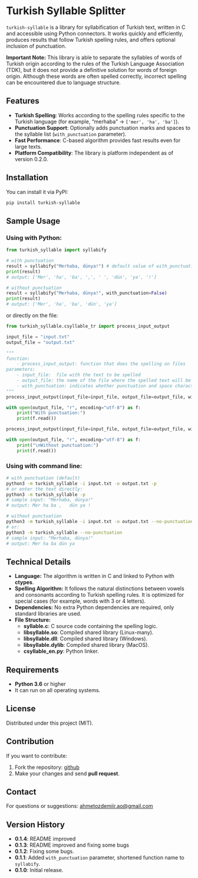 # Turkish Syllable Splitter

`turkish-syllable` is a library for syllabification of Turkish text, written in C and accessible using Python connectors. It works quickly and efficiently, produces results that follow Turkish spelling rules, and offers optional inclusion of punctuation.

**Important Note:** This library is able to separate the syllables of words of Turkish origin according to the rules of the Turkish Language Association (TDK), but it does not provide a definitive solution for words of foreign origin. Although these words are often spelled correctly, incorrect spelling can be encountered due to language structure.

## Features
- **Turkish Spelling**: Works according to the spelling rules specific to the Turkish language (for example, “merhaba” → `['mer', 'ha', 'ba']`).
- **Punctuation Support**: Optionally adds punctuation marks and spaces to the syllable list (`with_punctuation` parameter).
- **Fast Performance**: C-based algorithm provides fast results even for large texts.
- **Platform Compatibility**: The library is platform independent as of version 0.2.0.

## Installation

You can install it via PyPI:

```bash
pip install turkish-syllable
```

## Sample Usage

### Using with Python:

```Python
from turkish_syllable import syllabify

# with punctuation
result = syllabify("Merhaba, dünya!") # default value of with_punctuation is True
print(result)
# output: ['Mer', 'ha', 'ba', ',', ' ', 'dün', 'ya', '!']

# without punctuation
result = syllabify("Merhaba, dünya!", with_punctuation=False)
print(result)
# output: ['Mer', 'ha', 'ba', 'dün', 'ya']
```

or directly on the file:

```Python
from turkish_syllable.csyllable_tr import process_input_output

input_file = "input.txt"
output_file = "output.txt"

"""
function:
	- process_input_output: function that does the spelling on files
parameters:
	- input_file:  file with the text to be spelled
	- output_file: the name of the file where the spelled text will be written
	- with_punctuation: indicates whether punctuation and space characters should be included in the spelling 		process (default=True)
"""
process_input_output(input_file=input_file, output_file=output_file, with_punctuation=True)

with open(output_file, "r", encoding="utf-8") as f:
    print("With punctuation:")
    print(f.read())

process_input_output(input_file=input_file, output_file=output_file, with_punctuation=False)

with open(output_file, "r", encoding="utf-8") as f:
    print("\nWithout punctuation:")
    print(f.read())
```

### Using with command line:

```bash
# with punctuation (default)
python3 -m turkish_syllable -i input.txt -o output.txt -p
# or enter the text directly:
python3 -m turkish_syllable -p
# sample input: "Merhaba, dünya!"
# output: Mer ha ba ,   dün ya !

# without punctuation
python3 -m turkish_syllable -i input.txt -o output.txt --no-punctuation
# or:
python3 -m turkish_syllable --no-punctuation
# sample input: "Merhaba, dünya!"
# output: Mer ha ba dün ya
```

## Technical Details

* **Language:** The algorithm is written in C and linked to Python with **ctypes**.
* **Spelling Algorithm:** It follows the natural distinctions between vowels and consonants according to Turkish spelling rules. It is optimized for special cases (for example, words with 3 or 4 letters).
* **Dependencies:** No extra Python dependencies are required, only standard libraries are used.
* **File Structure:**
	- **syllable.c**: C source code containing the spelling logic.
	- **libsyllable.so**: Compiled shared library (Linux-many).
	- **libsyllable.dll**: Compiled shared library (Windows).
	- **libsyllable.dylib**: Compiled shared library (MacOS).
	- **csyllable_en.py**: Python linker.

## Requirements
* **Python 3.6** or higher
* It can run on all operating systems.

## License
Distributed under this project (MIT).

## Contribution
If you want to contribute:

1. Fork the repository: [github](https://github.com/ahmetozdemirrr/Turkish-Syllable) 
1. Make your changes and send **pull request**.

## Contact
For questions or suggestions: ahmetozdemiir.ao@gmail.com

## Version History
* **0.1.4**: README improved
* **0.1.3**: README improved and fixing some bugs
* **0.1.2**: Fixing some bugs.
* **0.1.1**: Added `with_punctuation` parameter, shortened function name to `syllabify`.
* **0.1.0**: Initial release.